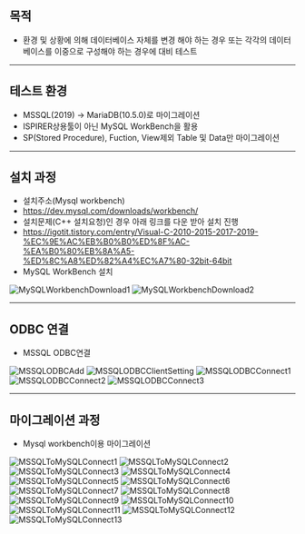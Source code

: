 ## 목적
- 환경 및 상황에 의해 데이터베이스 자체를 변경 해야 하는 경우 또는 각각의 데이터베이스를 이중으로 구성해야 하는 경우에 대비 테스트 
___

## 테스트 환경
- MSSQL(2019) -> MariaDB(10.5.0)로 마이그레이션
- ISPIRER상용툴이 아닌 MySQL WorkBench을 활용
- SP(Stored Procedure), Fuction, View제외 Table 및 Data만 마이그레이션
___

## 설치 과정
- 설치주소(Mysql workbench)
- https://dev.mysql.com/downloads/workbench/
- 설치문제(C++ 설치요청)인 경우 아래 링크를 다운 받아 설치 진행
- https://igotit.tistory.com/entry/Visual-C-2010-2015-2017-2019-%EC%9E%AC%EB%B0%B0%ED%8F%AC-%EA%B0%80%EB%8A%A5-%ED%8C%A8%ED%82%A4%EC%A7%80-32bit-64bit
- MySQL WorkBench 설치

![MySQLWorkbenchDownload1](./img/MySQLWorkbenchDownload1.JPG)
![MySQLWorkbenchDownload2](./img/MySQLWorkbenchDownload2.JPG)
___

## ODBC 연결
- MSSQL ODBC연결

![MSSQLODBCAdd](./img/MSSQLODBCAdd.JPG)
![MSSQLODBCClientSetting](./img/MSSQLODBCClientSetting.JPG)
![MSSQLODBCConnect1](./img/MSSQLODBCConnect1.JPG)
![MSSQLODBCConnect2](./img/MSSQLODBCConnect2.JPG)
![MSSQLODBCConnect3](./img/MSSQLODBCConnect3.JPG)
___

## 마이그레이션 과정
- Mysql workbench이용 마이그레이션

![MSSQLToMySQLConnect1](./img/MSSQLToMySQLConnect1.JPG)
![MSSQLToMySQLConnect2](./img/MSSQLToMySQLConnect2.JPG)
![MSSQLToMySQLConnect3](./img/MSSQLToMySQLConnect3.JPG)
![MSSQLToMySQLConnect4](./img/MSSQLToMySQLConnect4.JPG)
![MSSQLToMySQLConnect5](./img/MSSQLToMySQLConnect5.JPG)
![MSSQLToMySQLConnect6](./img/MSSQLToMySQLConnect6.JPG)
![MSSQLToMySQLConnect7](./img/MSSQLToMySQLConnect7.JPG)
![MSSQLToMySQLConnect8](./img/MSSQLToMySQLConnect8.JPG)
![MSSQLToMySQLConnect9](./img/MSSQLToMySQLConnect9.JPG)
![MSSQLToMySQLConnect10](./img/MSSQLToMySQLConnect10.JPG)
![MSSQLToMySQLConnect11](./img/MSSQLToMySQLConnect11.JPG)
![MSSQLToMySQLConnect12](./img/MSSQLToMySQLConnect12.JPG)
![MSSQLToMySQLConnect13](./img/MSSQLToMySQLConnect13.JPG)

